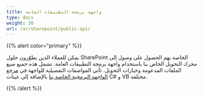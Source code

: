 ```yaml
---
title: واجهة برمجة التطبيقات العامة
type: docs
weight: 30
url: /ar/sharepoint/public-api/
---
```


{{% alert color="primary" %}} 

يمكن للعملاء الذين يطوّرون حلول SharePoint الخاصة بهم الحصول على وصول إلى محرك التحويل الخاص بنا باستخدام واجهة برمجة التطبيقات العامة. تشمل هذه جميع صيغ الملفات المدعومة وخيارات التحويل. تأتي المواصفات التفصيلية للواجهة في [مرجع الواجهة البرمجية الخاصة بنا](https://reference.aspose.com/) بالإضافة إلى عينات C# و VB مختلفة.

{{% /alert %}}
